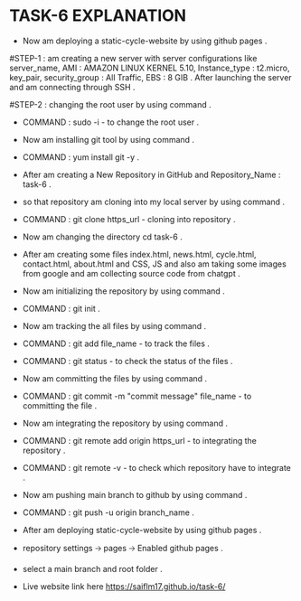 # TASK-6 EXPLANATION 

- Now am deploying a static-cycle-website by using github pages .

#STEP-1 : am creating a new server with server configurations like server_name, AMI : AMAZON LINUX KERNEL 5.10, Instance_type : t2.micro, key_pair, security_group : All Traffic, EBS : 8 GIB . After launching the server and am connecting through SSH .

#STEP-2 : changing the root user by using command .

- COMMAND : sudo -i - to change the root user .

- Now am installing git tool by using command .

- COMMAND : yum install git -y .

- After am creating a New Repository in GitHub and Repository_Name : task-6 .

- so that repository am cloning into my local server by using command .

- COMMAND : git clone https_url - cloning into repository .

- Now am changing the directory   cd task-6 .

- After am creating some files index.html, news.html, cycle.html, contact.html, about.html and CSS, JS and also am taking some images from google and am collecting source code from chatgpt .

- Now am initializing the repository by using command .

- COMMAND : git init .

- Now am tracking the all files by using command .

- COMMAND : git add file_name - to track the files .

- COMMAND : git status - to check the status of the files .

- Now am committing the files by using command .

- COMMAND : git commit -m "commit message" file_name - to committing the file .

- Now am integrating the repository by using command .

- COMMAND : git remote add origin https_url - to integrating the repository .

- COMMAND : git remote -v - to check which repository have to integrate .

- Now am pushing main branch to github by using command .

- COMMAND : git push -u origin branch_name .

- After am deploying static-cycle-website by using github pages .

- repository settings 🡢 pages 🡢 Enabled github pages .

- select a main branch and root folder .

- Live website link here    https://saiflm17.github.io/task-6/

